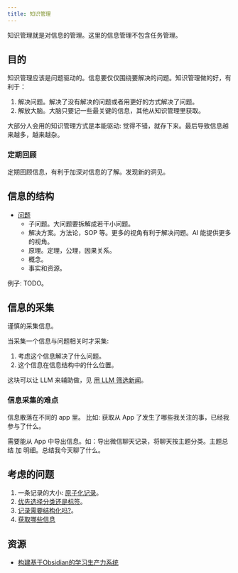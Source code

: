 ```yaml
---
title: 知识管理
---
```


知识管理就是对信息的管理。这里的信息管理不包含任务管理。

## 目的
知识管理应该是问题驱动的。信息要仅仅围绕要解决的问题。知识管理做的好，有利于：  
1. 解决问题。解决了没有解决的问题或者用更好的方式解决了问题。
2. 解放大脑。大脑只要记一些最关键的信息，其他从知识管理里获取。

大部分人会用的知识管理方式是本能驱动: 觉得不错，就存下来。最后导致信息越来越多，越来越杂。

### 定期回顾
定期回顾信息，有利于加深对信息的了解。发现新的洞见。

## 信息的结构
* [问题](../p/problem.md)
  * 子问题。大问题要拆解成若干小问题。
  * 解决方案。方法论，SOP 等。更多的视角有利于解决问题。AI 能提供更多的视角。
  * 原理。定理，公理，因果关系。
  * 概念。
  * 事实和资源。

例子: TODO。

## 信息的采集
谨慎的采集信息。

当采集一个信息与问题相关时才采集:
1. 考虑这个信息解决了什么问题。
2. 这个信息在信息结构中的什么位置。

这块可以让 LLM 来辅助做，见 [用 LLM 筛选新闻](../l/llm-filter-lastest-news.md)。

### 信息采集的难点
信息散落在不同的 app 里。  比如: 获取从 App 了发生了哪些我关注的事，已经我参与了什么。

需要能从 App 中导出信息。如：导出微信聊天记录，将聊天按主题分类。主题总结 加 明细。总结我今天聊了什么。

## 考虑的问题
1. 一条记录的大小: [原子化记录](../a/atom.md)。
2. [优先选择分类还是标签](../p/prefer-classify-or-tag.md)。
3. [记录需要结构化吗?](../n/need-structed.md)。
4. [获取哪些信息](../i/in.md)

## 资源
* [构建基于Obsidian的学习生产力系统](https://news.dailyup.blog/p/constructing-a-learning-productivity-system-based-on-obsidian#5-)
